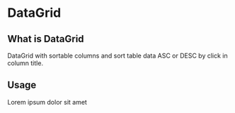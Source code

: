 DataGrid
=========

## What is DataGrid

DataGrid with sortable columns and sort table data ASC or DESC by click in column title.

## Usage

Lorem ipsum dolor sit amet